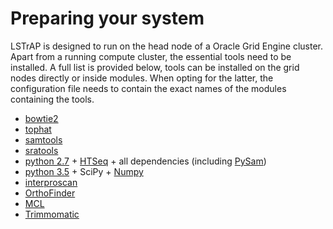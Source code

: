 # Preparing your system

LSTrAP is designed to run on the head node of a Oracle Grid Engine cluster. Apart from a running compute cluster, the essential 
tools need to be installed. A full list is provided below, tools can be installed on the grid nodes directly or inside modules. 
When opting for the latter, the configuration file needs to contain the exact names of the modules containing the tools.


  * [bowtie2](http://bowtie-bio.sourceforge.net/bowtie2/index.shtml)
  * [tophat](https://ccb.jhu.edu/software/tophat/manual.shtml)
  * [samtools](http://www.htslib.org/)
  * [sratools](http://ncbi.github.io/sra-tools/)
  * [python 2.7](https://www.python.org/download/releases/2.7/) + [HTSeq](http://www-huber.embl.de/users/anders/HTSeq/doc/index.html) + all dependencies (including [PySam](https://github.com/pysam-developers/pysam))
  * [python 3.5](https://www.python.org/download/releases/3.5.1/) + SciPy + [Numpy](http://www.numpy.org/)
  * [interproscan](https://www.ebi.ac.uk/interpro/)
  * [OrthoFinder](https://github.com/davidemms/OrthoFinder)
  * [MCL](http://www.micans.org/mcl/index.html?sec_software)
  * [Trimmomatic](http://www.usadellab.org/cms/?page=trimmomatic)